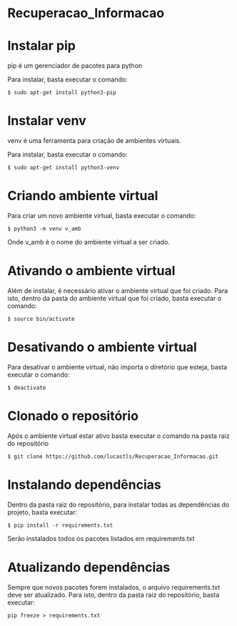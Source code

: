 # Recuperacao_Informacao

# Instalar pip

pip é um gerenciador de pacotes para python

Para instalar, basta executar o comando:
```
$ sudo apt-get install python3-pip
```
# Instalar venv

venv é uma ferramenta para criação de ambientes virtuais.

Para instalar, basta executar o comando:
```
$ sudo apt-get install python3-venv
```
# Criando ambiente virtual

Para criar um novo ambiente virtual, basta executar o comando:
```
$ python3 -m venv v_amb
```
Onde v_amb é o nome do ambiente virtual a ser criado.

# Ativando o ambiente virtual

Além de instalar, é necessário ativar o ambiente virtual que foi criado. Para isto, dentro da pasta do ambiente virtual que foi criado, basta executar o comando:
```
$ source bin/activate
```
# Desativando o ambiente virtual

Para desativar o ambiente virtual, não importa o diretório que esteja, basta executar o comando:
```
$ deactivate
```
# Clonado o repositório

Após o ambiente virtual estar ativo basta executar o comando na pasta raiz do repositório
```
$ git clone https://github.com/lucastls/Recuperacao_Informacao.git
```
# Instalando dependências

Dentro da pasta raiz do repositório, para instalar todas as dependências do projeto, basta executar:
```
$ pip install -r requirements.txt
```
Serão instalados todos os pacotes listados em requirements.txt

# Atualizando dependências

Sempre que novos pacotes forem instalados, o arquivo requirements.txt deve ser atualizado. Para isto, dentro da pasta raiz do repositório, basta executar:
```
pip freeze > requirements.txt
```

